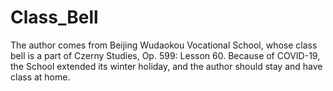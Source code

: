 # Class_Bell
The author comes from Beijing Wudaokou Vocational School, whose class bell is a part of Czerny Studies, Op. 599: Lesson 60. Because of COVID-19, the School extended its winter holiday, and the author should stay and have class at home.
